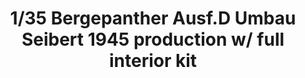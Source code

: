 ---
layout: product
title: "1/35 Bergepanther Ausf.D Umbau Seibert 1945 production w/ full interior kit"
price: "6500" 
desc: "Maketa"
img_path: "/assets/img/TAKO2102.webp"
brand: "N/A"
available: false
special_offer: false
new: false
soon: false
cat: "010000"
subcat: "010200"
subsubcat: "0N/A"
sifra: "TAKO2102"
popular: false
spec: false
---